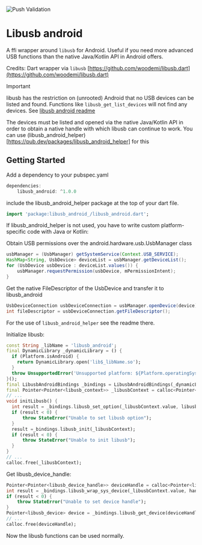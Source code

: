 ![Push Validation](https://github.com/scavanger/libusb_android/actions/workflows/dart.yml/badge.svg?event=push)
# Libusb android

A ffi wrapper around `libusb` for Android.
Useful if you need more advanced USB functions than the native Java/Kotlin API in Android offers.

Credits:
Dart wrapper via `libusb` [https://github.com/woodemi/libusb.dart](https://github.com/woodemi/libusb.dart)

> [!IMPORTANT]
> libusb has the restriction on (unrooted) Android that no USB devices can be listed and found.
> Functions like `libusb_get_list_devices` will not find any devices. 
> See [libusb android readme](https://github.com/libusb/libusb/blob/master/android/README)

The devices must be listed and opened via the native Java/Kotlin API in order to obtain a native handle with which libusb can continue to work. 
You can use (libusb_android_helper)[https://pub.dev/packages/libusb_android_helper] for this 

## Getting Started

Add a dependency to your pubspec.yaml

```dart
dependencies:
	libusb_android: ^1.0.0
```

include the libusb_android_helper package at the top of your dart file.

```dart
import 'package:libusb_android_/libusb_android.dart';
```

If libusb_android_helper is not used, you have to write custom platform-specific code with Java or Kotlin:

Obtain USB permissions over the android.hardware.usb.UsbManager class
```java
usbManager = (UsbManager) getSystemService(Context.USB_SERVICE);
HashMap<String, UsbDevice> deviceList = usbManager.getDeviceList();
for (UsbDevice usbDevice : deviceList.values()) {
    usbManager.requestPermission(usbDevice, mPermissionIntent);
}
```

Get the native FileDescriptor of the UsbDevice and transfer it to libusb_android
```java
UsbDeviceConnection usbDeviceConnection = usbManager.openDevice(device);
int fileDescriptor = usbDeviceConnection.getFileDescriptor();
```

For the use of `libusb_android_helper` see the readme there.

Initialize libusb:
```dart
const String _libName = 'libusb_android';
final DynamicLibrary _dynamicLibrary = () {
  if (Platform.isAndroid) {
    return DynamicLibrary.open('lib$_libName.so');
  }
  throw UnsupportedError('Unsupported platform: ${Platform.operatingSystem}');
}();
final LibusbAndroidBindings _bindings = LibusbAndroidBindings(_dynamicLibrary);
final Pointer<Pointer<libusb_context>> _libusbContext = calloc<Pointer<libusb_context>>();
// ...
void initLibusb() {
  int result = _bindings.libusb_set_option(_libusbContext.value, libusb_option.LIBUSB_OPTION_NO_DEVICE_DISCOVERY);
  if (result < 0) {
      throw StateError("Unable to set libusb option");
  }
  result =_bindings.libusb_init(_libusbContext);
  if (result < 0) {
      throw StateError("Unable to init libusb");
  }
}
// ...
calloc.free(_libusbContext);
```

Get libusb_device_handle:
```dart
Pointer<Pointer<libusb_device_handle>> deviceHandle = calloc<Pointer<libusb_device_handle>>();
int result = _bindings.libusb_wrap_sys_device(_libusbContext.value, handle_from_native_android_api, deviceHandle);
if (result < 0) {
    throw StateError("Unable to set device handle");
}
Pointer<libusb_device> device = _bindings.libusb_get_device(deviceHandle.value);
// ...
calloc.free(deviceHandle);
```

Now the libusb functions can be used normally.
